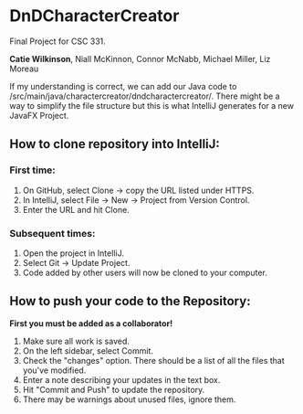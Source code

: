 # DnDCharacterCreator
Final Project for CSC 331.

**Catie Wilkinson**, Niall McKinnon, Connor McNabb, Michael Miller, Liz Moreau

If my understanding is correct, we can add our Java code to /src/main/java/charactercreator/dndcharactercreator/. There might be a way to simplify the file structure but this is what IntelliJ generates for a new JavaFX Project.

## How to clone repository into IntelliJ:

### First time:
1. On GitHub, select Clone -> copy the URL listed under HTTPS.
2. In IntelliJ, select File -> New -> Project from Version Control.
3. Enter the URL and hit Clone.

### Subsequent times:
1. Open the project in IntelliJ.
2. Select Git -> Update Project.
3. Code added by other users will now be cloned to your computer.

## How to push your code to the Repository:
**First you must be added as a collaborator!**
1. Make sure all work is saved.
2. On the left sidebar, select Commit.
3. Check the "changes" option. There should be a list of all the files that you've modified.
4. Enter a note describing your updates in the text box.
5. Hit "Commit and Push" to update the repository.
6. There may be warnings about unused files, ignore them.
